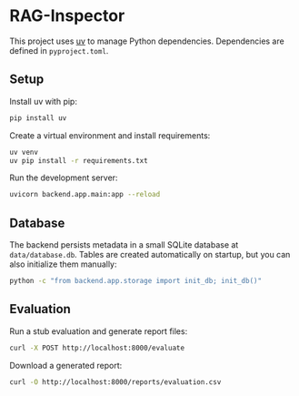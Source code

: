 # RAG-Inspector

This project uses [uv](https://github.com/astral-sh/uv) to manage Python dependencies.
Dependencies are defined in `pyproject.toml`.

## Setup

Install uv with pip:

```bash
pip install uv
```

Create a virtual environment and install requirements:

```bash
uv venv
uv pip install -r requirements.txt
```

Run the development server:

```bash
uvicorn backend.app.main:app --reload
```

## Database

The backend persists metadata in a small SQLite database at
`data/database.db`. Tables are created automatically on startup, but you can
also initialize them manually:

```bash
python -c "from backend.app.storage import init_db; init_db()"
```

## Evaluation

Run a stub evaluation and generate report files:

```bash
curl -X POST http://localhost:8000/evaluate
```

Download a generated report:

```bash
curl -O http://localhost:8000/reports/evaluation.csv
```
